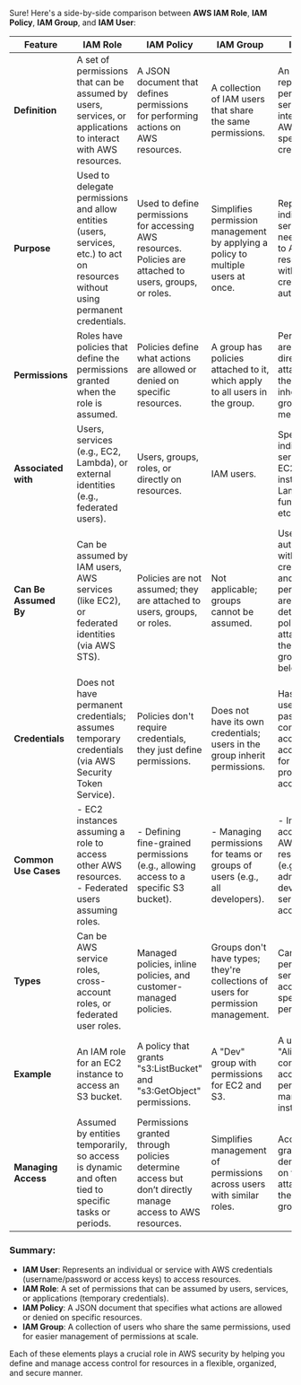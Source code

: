 Sure! Here's a side-by-side comparison between **AWS IAM Role**, **IAM Policy**, **IAM Group**, and **IAM User**:

| **Feature**                | **IAM Role**                                   | **IAM Policy**                                   | **IAM Group**                                     | **IAM User**                                    |
|----------------------------|------------------------------------------------|-------------------------------------------------|--------------------------------------------------|-------------------------------------------------|
| **Definition**              | A set of permissions that can be assumed by users, services, or applications to interact with AWS resources. | A JSON document that defines permissions for performing actions on AWS resources. | A collection of IAM users that share the same permissions. | An entity that represents a person or service that interacts with AWS, with a specific set of credentials. |
| **Purpose**                 | Used to delegate permissions and allow entities (users, services, etc.) to act on resources without using permanent credentials. | Used to define permissions for accessing AWS resources. Policies are attached to users, groups, or roles. | Simplifies permission management by applying a policy to multiple users at once. | Represents an individual or service that needs access to AWS resources, with credentials for authentication. |
| **Permissions**             | Roles have policies that define the permissions granted when the role is assumed. | Policies define what actions are allowed or denied on specific resources. | A group has policies attached to it, which apply to all users in the group. | Permissions are either directly attached to the user or inherited via group membership. |
| **Associated with**         | Users, services (e.g., EC2, Lambda), or external identities (e.g., federated users). | Users, groups, roles, or directly on resources. | IAM users. | Specific individuals or services (like EC2 instances, Lambda functions, etc.). |
| **Can Be Assumed By**       | Can be assumed by IAM users, AWS services (like EC2), or federated identities (via AWS STS). | Policies are not assumed; they are attached to users, groups, or roles. | Not applicable; groups cannot be assumed. | Users authenticate with credentials, and their permissions are determined by policies attached to them or groups they belong to. |
| **Credentials**             | Does not have permanent credentials; assumes temporary credentials (via AWS Security Token Service). | Policies don't require credentials, they just define permissions. | Does not have its own credentials; users in the group inherit permissions. | Has a username and password for console access and/or access keys for programmatic access. |
| **Common Use Cases**        | - EC2 instances assuming a role to access other AWS resources. <br> - Federated users assuming roles. | - Defining fine-grained permissions (e.g., allowing access to a specific S3 bucket). | - Managing permissions for teams or groups of users (e.g., all developers). | - Individual access to AWS resources (e.g., an admin, developer, or service account). |
| **Types**                   | Can be AWS service roles, cross-account roles, or federated user roles. | Managed policies, inline policies, and customer-managed policies. | Groups don't have types; they're collections of users for permission management. | Can be a person or a service account with specific permissions. |
| **Example**                 | An IAM role for an EC2 instance to access an S3 bucket. | A policy that grants "s3:ListBucket" and "s3:GetObject" permissions. | A "Dev" group with permissions for EC2 and S3. | A user named "Alice" with console access and permissions to manage EC2 instances. |
| **Managing Access**         | Assumed by entities temporarily, so access is dynamic and often tied to specific tasks or periods. | Permissions granted through policies determine access but don’t directly manage access to AWS resources. | Simplifies management of permissions across users with similar roles. | Access is granted or denied based on the policies attached to the user or group. |

### Summary:
- **IAM User**: Represents an individual or service with AWS credentials (username/password or access keys) to access resources.
- **IAM Role**: A set of permissions that can be assumed by users, services, or applications (temporary credentials).
- **IAM Policy**: A JSON document that specifies what actions are allowed or denied on specific resources.
- **IAM Group**: A collection of users who share the same permissions, used for easier management of permissions at scale.

Each of these elements plays a crucial role in AWS security by helping you define and manage access control for resources in a flexible, organized, and secure manner.